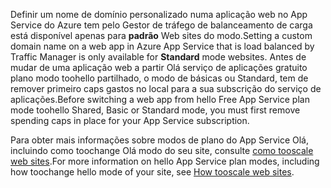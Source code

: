 <span data-ttu-id="6aa8b-101">Definir um nome de domínio personalizado numa aplicação web no App Service do Azure tem pelo Gestor de tráfego de balanceamento de carga está disponível apenas para **padrão** Web sites do modo.</span><span class="sxs-lookup"><span data-stu-id="6aa8b-101">Setting a custom domain name on a web app in Azure App Service that is load balanced by Traffic Manager is only available for **Standard** mode websites.</span></span> <span data-ttu-id="6aa8b-102">Antes de mudar de uma aplicação web a partir Olá serviço de aplicações gratuito plano modo toohello partilhado, o modo de básicas ou Standard, tem de remover primeiro caps gastos no local para a sua subscrição do serviço de aplicações.</span><span class="sxs-lookup"><span data-stu-id="6aa8b-102">Before switching a web app from hello Free App Service plan mode toohello Shared, Basic or Standard mode, you must first remove spending caps in place for your App Service subscription.</span></span> 

<span data-ttu-id="6aa8b-103">Para obter mais informações sobre modos de plano do App Service Olá, incluindo como toochange Olá modo do seu site, consulte [como tooscale web sites](../articles/app-service-web/web-sites-scale.md).</span><span class="sxs-lookup"><span data-stu-id="6aa8b-103">For more information on hello App Service plan modes, including how toochange hello mode of your site, see [How tooscale web sites](../articles/app-service-web/web-sites-scale.md).</span></span>

